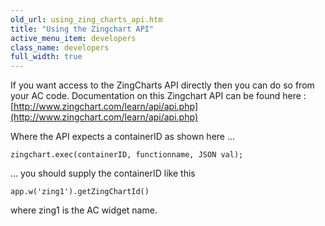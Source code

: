 ```yaml
---
old_url: using_zing_charts_api.htm
title: "Using the Zingchart API"
active_menu_item: developers
class_name: developers
full_width: true
---
```



If you want access to the ZingCharts API directly then you can do so from your AC code. Documentation on this Zingchart API can be found here : [http://www.zingchart.com/learn/api/api.php](http://www.zingchart.com/learn/api/api.php)

Where the API expects a containerID as shown here ...

	zingchart.exec(containerID, functionname, JSON val);

... you should supply the containerID like this

    app.w('zing1').getZingChartId()
   

where zing1 is the AC widget name.
